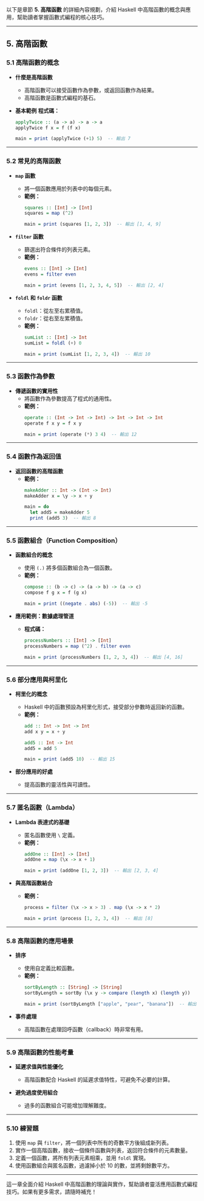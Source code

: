 以下是章節 **5. 高階函數** 的詳細內容規劃，介紹 Haskell 中高階函數的概念與應用，幫助讀者掌握函數式編程的核心技巧。

---

## **5. 高階函數**

### **5.1 高階函數的概念**
- **什麼是高階函數**
  - 高階函數可以接受函數作為參數，或返回函數作為結果。
  - 高階函數是函數式編程的基石。

- **基本範例**
  **程式碼：**
  ```haskell
  applyTwice :: (a -> a) -> a -> a
  applyTwice f x = f (f x)

  main = print (applyTwice (+1) 5)  -- 輸出 7
  ```

---

### **5.2 常見的高階函數**
- **`map` 函數**
  - 將一個函數應用於列表中的每個元素。
  - **範例：**
    ```haskell
    squares :: [Int] -> [Int]
    squares = map (^2)

    main = print (squares [1, 2, 3])  -- 輸出 [1, 4, 9]
    ```

- **`filter` 函數**
  - 篩選出符合條件的列表元素。
  - **範例：**
    ```haskell
    evens :: [Int] -> [Int]
    evens = filter even

    main = print (evens [1, 2, 3, 4, 5])  -- 輸出 [2, 4]
    ```

- **`foldl` 和 `foldr` 函數**
  - `foldl`：從左至右累積值。
  - `foldr`：從右至左累積值。
  - **範例：**
    ```haskell
    sumList :: [Int] -> Int
    sumList = foldl (+) 0

    main = print (sumList [1, 2, 3, 4])  -- 輸出 10
    ```

---

### **5.3 函數作為參數**
- **傳遞函數的實用性**
  - 將函數作為參數提高了程式的通用性。
  - **範例：**
    ```haskell
    operate :: (Int -> Int -> Int) -> Int -> Int -> Int
    operate f x y = f x y

    main = print (operate (*) 3 4)  -- 輸出 12
    ```

---

### **5.4 函數作為返回值**
- **返回函數的高階函數**
  - **範例：**
    ```haskell
    makeAdder :: Int -> (Int -> Int)
    makeAdder x = \y -> x + y

    main = do
      let add5 = makeAdder 5
      print (add5 3)  -- 輸出 8
    ```

---

### **5.5 函數組合（Function Composition）**
- **函數組合的概念**
  - 使用 `(.)` 將多個函數組合為一個函數。
  - **範例：**
    ```haskell
    compose :: (b -> c) -> (a -> b) -> (a -> c)
    compose f g x = f (g x)

    main = print ((negate . abs) (-5))  -- 輸出 -5
    ```

- **應用範例：數據處理管道**
  - **程式碼：**
    ```haskell
    processNumbers :: [Int] -> [Int]
    processNumbers = map (^2) . filter even

    main = print (processNumbers [1, 2, 3, 4])  -- 輸出 [4, 16]
    ```

---

### **5.6 部分應用與柯里化**
- **柯里化的概念**
  - Haskell 中的函數預設為柯里化形式，接受部分參數時返回新的函數。
  - **範例：**
    ```haskell
    add :: Int -> Int -> Int
    add x y = x + y

    add5 :: Int -> Int
    add5 = add 5

    main = print (add5 10)  -- 輸出 15
    ```

- **部分應用的好處**
  - 提高函數的靈活性與可讀性。

---

### **5.7 匿名函數（Lambda）**
- **Lambda 表達式的基礎**
  - 匿名函數使用 `\` 定義。
  - **範例：**
    ```haskell
    addOne :: [Int] -> [Int]
    addOne = map (\x -> x + 1)

    main = print (addOne [1, 2, 3])  -- 輸出 [2, 3, 4]
    ```

- **與高階函數結合**
  - **範例：**
    ```haskell
    process = filter (\x -> x > 3) . map (\x -> x * 2)

    main = print (process [1, 2, 3, 4])  -- 輸出 [8]
    ```

---

### **5.8 高階函數的應用場景**
- **排序**
  - 使用自定義比較函數。
  - **範例：**
    ```haskell
    sortByLength :: [String] -> [String]
    sortByLength = sortBy (\x y -> compare (length x) (length y))

    main = print (sortByLength ["apple", "pear", "banana"])  -- 輸出 ["pear", "apple", "banana"]
    ```

- **事件處理**
  - 高階函數在處理回呼函數（callback）時非常有用。

---

### **5.9 高階函數的性能考量**
- **延遲求值與性能優化**
  - 高階函數配合 Haskell 的延遲求值特性，可避免不必要的計算。

- **避免過度使用組合**
  - 過多的函數組合可能增加理解難度。

---

### **5.10 練習題**
1. 使用 `map` 與 `filter`，將一個列表中所有的奇數平方後組成新列表。
2. 實作一個高階函數，接收一個條件函數與列表，返回符合條件的元素數量。
3. 定義一個函數，將所有列表元素相乘，並用 `foldl` 實現。
4. 使用函數組合與匿名函數，過濾掉小於 10 的數，並將剩餘數平方。

---

這一章全面介紹 Haskell 中高階函數的理論與實作，幫助讀者靈活應用函數式編程技巧。如果有更多需求，請隨時補充！